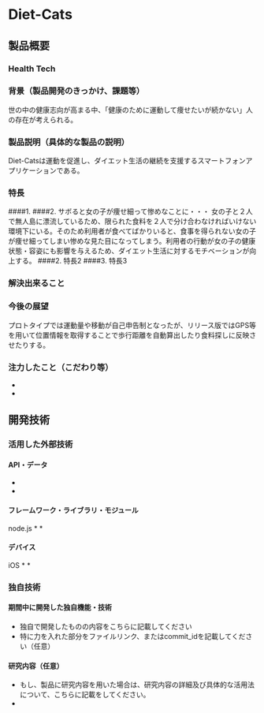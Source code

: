 # Diet-Cats
## 製品概要
### Health Tech

### 背景（製品開発のきっかけ、課題等）
世の中の健康志向が高まる中、「健康のために運動して痩せたいが続かない」人の存在が考えられる。
### 製品説明（具体的な製品の説明）
Diet-Catsは運動を促進し、ダイエット生活の継続を支援するスマートフォンアプリケーションである。
### 特長
####1. 
####2. サボると女の子が痩せ細って惨めなことに・・・
女の子と２人で無人島に漂流しているため、限られた食料を２人で分け合わなければいけない環境下にいる。そのため利用者が食べてばかりいると、食事を得られない女の子が痩せ細ってしまい惨めな見た目になってしまう。利用者の行動が女の子の健康状態・容姿にも影響を与えるため、ダイエット生活に対するモチベーションが向上する。
####2. 特長2
####3. 特長3

### 解決出来ること
### 今後の展望
プロトタイプでは運動量や移動が自己申告制となったが、リリース版ではGPS等を用いて位置情報を取得することで歩行距離を自動算出したり食料探しに反映させたりする。
### 注力したこと（こだわり等）
* 
* 

## 開発技術
### 活用した外部技術
#### API・データ
* 
* 

#### フレームワーク・ライブラリ・モジュール
node.js
* 
* 

#### デバイス
iOS
* 
* 

### 独自技術
#### 期間中に開発した独自機能・技術
* 独自で開発したものの内容をこちらに記載してください
* 特に力を入れた部分をファイルリンク、またはcommit_idを記載してください（任意）

#### 研究内容（任意）
* もし、製品に研究内容を用いた場合は、研究内容の詳細及び具体的な活用法について、こちらに記載をしてください。
* 
